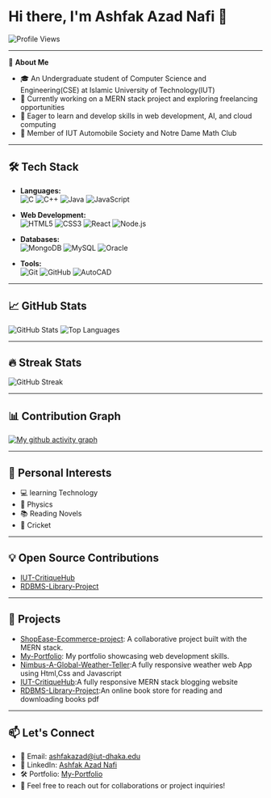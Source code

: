 # Hi there, I'm Ashfak Azad Nafi 👋

![Profile Views](https://komarev.com/ghpvc/?username=Nafi14078&color=brightgreen)

---


🌟 **About Me**
- 🎓 An Undergraduate student of Computer Science and Engineering(CSE) at Islamic University of Technology(IUT)
- 🔭 Currently working on a MERN stack project and exploring freelancing opportunities
- 🌱 Eager to learn and develop skills in web development, AI, and cloud computing
- 🌟 Member of IUT Automobile Society and Notre Dame Math Club

---

## 🛠 **Tech Stack**
- **Languages:**  
  ![C](https://img.shields.io/badge/-C-A8B9CC?logo=c&logoColor=white) 
  ![C++](https://img.shields.io/badge/-C++-00599C?logo=cplusplus&logoColor=white)
  ![Java](https://img.shields.io/badge/-Java-007396?logo=java&logoColor=white)
  ![JavaScript](https://img.shields.io/badge/-JavaScript-F7DF1E?logo=javascript&logoColor=black)

- **Web Development:**  
  ![HTML5](https://img.shields.io/badge/-HTML5-E34F26?logo=html5&logoColor=white) 
  ![CSS3](https://img.shields.io/badge/-CSS3-1572B6?logo=css3&logoColor=white)
  ![React](https://img.shields.io/badge/-React-61DAFB?logo=react&logoColor=black)
  ![Node.js](https://img.shields.io/badge/-Node.js-339933?logo=node.js&logoColor=white)

- **Databases:**  
  ![MongoDB](https://img.shields.io/badge/-MongoDB-47A248?logo=mongodb&logoColor=white)
  ![MySQL](https://img.shields.io/badge/-MySQL-4479A1?logo=mysql&logoColor=white)
  ![Oracle](https://img.shields.io/badge/-Oracle-F80000?logo=oracle&logoColor=white)

- **Tools:**  
  ![Git](https://img.shields.io/badge/-Git-F05032?logo=git&logoColor=white)
  ![GitHub](https://img.shields.io/badge/-GitHub-181717?logo=github&logoColor=white)
  ![AutoCAD](https://img.shields.io/badge/-AutoCAD-0076C0?logo=autodesk&logoColor=white)

---

## 📈 **GitHub Stats**
![GitHub Stats](https://github-readme-stats.vercel.app/api?username=Nafi14078&show_icons=true&theme=radical)
![Top Languages](https://github-readme-stats.vercel.app/api/top-langs/?username=Nafi14078&layout=compact&theme=radical)

---

## 🔥 **Streak Stats**
![GitHub Streak](https://github-readme-streak-stats.herokuapp.com/?user=Nafi14078&theme=radical)





---

## 📊 **Contribution Graph**
[![My github activity graph](https://github-readme-activity-graph.vercel.app/graph?username=Nafi14078&theme=dracula)](https://github.com/Nafi14078/github-readme-activity-graph)

---

## 🎨 **Personal Interests**
- 💻  learning Technology  
- 🔭 Physics  
- 📚 Reading Novels
- 🏏 Cricket 

---

## 💡 **Open Source Contributions**
- [IUT-CritiqueHub](https://github.com/phigratio/IUT-CritiqueHub)
- [RDBMS-Library-Project](https://github.com/Nafi14078/RDBMS-Library-Project)

---

## 🚀 **Projects**
- [ShopEase-Ecommerce-project](https://github.com/Nafi14078/ShopEase-Ecommerce-project): A collaborative project built with the MERN stack.
- [ My-Portfolio](https://nafi14078.github.io/My-Portfolio/): My portfolio showcasing web development skills.
- [Nimbus-A-Global-Weather-Teller](https://nafi14078.github.io/Nimbus-A-Global-Weather-Teller/):A fully responsive weather web App using Html,Css and Javascript
- [IUT-CritiqueHub](https://github.com/phigratio/IUT-CritiqueHub):A fully responsive MERN stack blogging website
- [RDBMS-Library-Project](https://github.com/Nafi14078/RDBMS-Library-Project):An online book store for reading and downloading books pdf


---

## 📫 **Let's Connect**
- 📧 Email: [ashfakazad@iut-dhaka.edu](mailto:ashfakazad@iut-dhaka.edu)
- 💼 LinkedIn: [Ashfak Azad Nafi](www.linkedin.com/in/ashfak-azad-nafi-911829281)
- 🛠️ Portfolio: [ My-Portfolio](https://nafi14078.github.io/My-Portfolio/)
- 💬 Feel free to reach out for collaborations or project inquiries!
